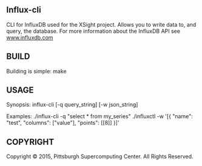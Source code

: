 Influx-cli
----------
CLI for InfluxDB used for the XSight project. Allows you to write data to,
and query, the database. For more information about the InfluxDB API see
www.influxdb.com

BUILD
-----
Building is simple:
    make

USAGE
-----
Synopsis:
    influx-cli [-q query_string] [-w json_string]

Examples:
    ./influx-cli -q "select * from my_series"
    ./influxctl -w '[{ "name": "test", "columns": ["value"], "points": [[8]] }]'

COPYRIGHT
---------
Copyright © 2015, Pittsburgh Supercomputing Center.  All Rights Reserved.
